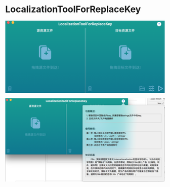 # LocalizationToolForReplaceKey
![](https://github.com/YQqiang/LocalizationToolForReplaceKey/blob/master/LocalizationTooForReplaceKey.png)

![](https://github.com/YQqiang/LocalizationToolForReplaceKey/blob/master/LocalizationTooForReplaceKey2.png)


